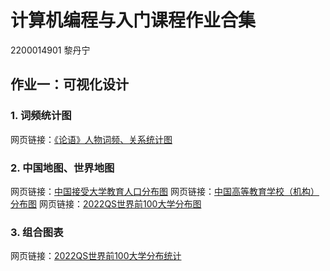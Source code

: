 # 计算机编程与入门课程作业合集

2200014901 黎丹宁

## 作业一：可视化设计
### 1. 词频统计图
网页链接：[《论语》人物词频、关系统计图](https://ellaMogu.github.io/论语人物关系图.html)
### 2. 中国地图、世界地图
网页链接：[中国接受大学教育人口分布图](https://ellaMogu.github.io/中国接受大学教育人口分布_map.html)
网页链接：[中国高等教育学校（机构）分布图](https://ellaMogu.github.io/中国高等教育学校（机构）分布_map.html)
网页链接：[2022QS世界前100大学分布图](https://ellaMogu.github.io/2022QS前100大学分布图.html)
### 3. 组合图表
网页链接：[2022QS世界前100大学分布统计](https://ellaMogu.github.io/组合图表.html)
